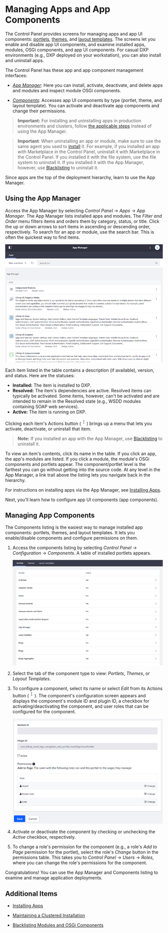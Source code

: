 # Managing Apps and App Components

The Control Panel provides screens for managing apps and app UI components: [portlets](https://help.liferay.com/hc/en-us/articles/360029046351-Introduction-to-Portlets), [themes](https://help.liferay.com/hc/en-us/articles/360035581011-UI-Architecture#themes), and [layout templates](https://help.liferay.com/hc/en-us/articles/360028726612-Layout-Templates). The screens let you enable and disable app UI components, and examine installed apps, modules, OSGi components, and app UI components. For casual DXP environments (e.g., DXP deployed on your workstation), you can also install and uninstall apps.

The Control Panel has these app and app component management interfaces:

- [*App Manager*](#using-the-app-manager): Here you can install, activate, deactivate, and delete apps and modules and inspect module OSGi components.

- [*Components*](#managing-app-components): Accesses app UI components by type (portlet, theme, and layout template). You can activate and deactivate app components and change their permissions.

> **Important:** For installing and uninstalling apps in production environments and clusters, follow [the applicable steps](./03-installing-apps.md#installing-apps-in-production) instead of using the App Manager.

> **Important**: When uninstalling an app or module, make sure to use the same agent you used to [install](./03-installing-apps.md) it. For example, if you installed an app with Marketplace in the Control Panel, uninstall it with Marketplace in the Control Panel. If you installed it with the file system, use the file system to uninstall it. If you installed it with the App Manager, however, use [Blacklisting](./05-blacklisting-modules-and-osgi-components.md) to uninstall it.

Since apps are the top of the deployment hierarchy, learn to use the App Manager.

## Using the App Manager

Access the App Manager by selecting *Control Panel* &rarr; *Apps* &rarr; *App Manager*. The App Manager lists installed apps and modules. The *Filter and Order* menu filters items and orders them by category, status, or title. Click the up or down arrows to sort items in ascending or descending order, respectively. To search for an app or module, use the search bar. This is often the quickest way to find items.

![Figure 1: The App Manager manages apps, modules, and components installed in your DXP instance.](./managing-apps-and-app-components/images/app-manager.png)

Each item listed in the table contains a description (if available), version, and status. Here are the statuses:

- **Installed:** The item is installed to DXP.
- **Resolved:** The item's dependencies are active. Resolved items can typically be activated. Some items, however, can't be  activated and are intended to remain in the Resolved state (e.g., WSDD modules containing SOAP web services).
- **Active:** The item is running on DXP.

Clicking each item's Actions button (![Actions](./managing-apps-and-app-components/images/icon-actions.png)) brings up a menu that lets you activate, deactivate, or uninstall that item.

> **Note:** If you installed an app with the App Manager, use [Blacklisting](./05-blacklisting-modules-and-osgi-components.md) to uninstall it.

To view an item's contents, click its name in the table. If you click an app, the app's modules are listed. If you click a module, the module's OSGi components and portlets appear. The component/portlet level is the farthest you can go without getting into the source code. At any level in the App Manager, a link trail above the listing lets you navigate back in the hierarchy.

For instructions on installing apps via the App Manager, see  [Installing Apps](./03-installing-apps.md#installing-apps-via-the-app-manager).

Next, you'll learn how to configure app UI components (app components).

## Managing App Components

The Components listing is the easiest way to manage installed app components: portlets, themes, and layout templates. It lets you enable/disable components and configure permissions on them.

1. Access the components listing by selecting *Control Panel* &rarr; *Configuration* &rarr; *Components*. A table of installed portlets appears.

    ![Figure 2: The components listing lets you manage the portlets, themes, and layout templates installed to your DXP instance.](./managing-apps-and-app-components/images/components-list.png)

1. Select the tab of the component type to view: *Portlets*, *Themes*, or *Layout Templates*.

1. To configure a component, select its name or select *Edit* from its Actions button (![Actions](./managing-apps-and-app-components/images/icon-actions.png)). The component's configuration screen appears and displays the component's module ID and plugin ID, a checkbox for activating/deactivating the component, and user roles that can be configured for the component.

    ![Figure 3: You can activate or deactivate a component, and change its permissions.](./managing-apps-and-app-components/images/components-configuration.png)

1. Activate or deactivate the component by checking or unchecking the *Active* checkbox, respectively.

1. To change a role's permission for the component (e.g., a role's *Add to Page* permission for the portlet), select the role's *Change* button in the permissions table. This takes you to *Control Panel* &rarr; *Users* &rarr; *Roles*, where you can change the role's permissions for the component.

Congratulations! You can use the App Manager and Components listing to examine and manage application deployments.

## Additional Items

- [Installing Apps](./03-installing-apps.md)

- [Maintaining a Clustered Installation](../../../installation-and-upgrades/10-maintaining-clusters/01-maintaining-clustered-installations.md)

- [Blacklisting Modules and OSGi Components](./05-blacklisting-modules-and-osgi-components.md)
